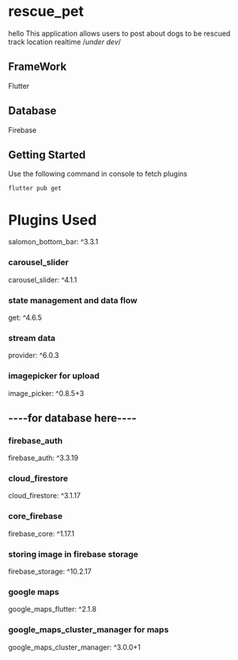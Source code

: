 # rescue_pet
hello 
This application allows users to post about dogs to be rescued <br />
track location realtime /<i>under dev</i>/

## FrameWork
Flutter
## Database
Firebase

## Getting Started
Use the following command in console to fetch plugins

```
flutter pub get
```

# Plugins Used
salomon_bottom_bar: ^3.3.1 <br />
### carousel_slider
carousel_slider: ^4.1.1 <br />
### state management and data flow
get: ^4.6.5 <br />
### stream data
provider: ^6.0.3 <br />
### imagepicker for upload
image_picker: ^0.8.5+3 <br />
## ----for database here----
### firebase_auth
firebase_auth: ^3.3.19 <br />
### cloud_firestore
cloud_firestore: ^3.1.17 <br />
### core_firebase
firebase_core: ^1.17.1 <br />
### storing image in firebase storage
firebase_storage: ^10.2.17 <br />
### google maps
google_maps_flutter: ^2.1.8 <br />
### google_maps_cluster_manager for maps
google_maps_cluster_manager: ^3.0.0+1 <br />


